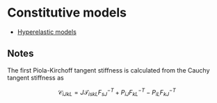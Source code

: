 # Constitutive models

- [Hyperelastic models](constitutive/hyperelastic.md)

## Notes

The first Piola-Kirchoff tangent stiffness is calculated from the Cauchy tangent stiffness as

$$
\mathcal{C}_{iJkL} = J \mathcal{T}_{iskL} F_{sJ}^{-T} + P_{iJ} F_{kL}^{-T} - P_{iL} F_{kJ}^{-T}
$$
